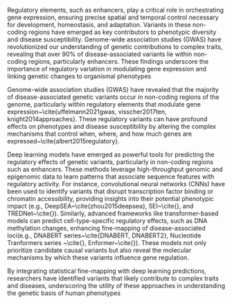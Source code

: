 Regulatory elements, such as enhancers, play a critical role in orchestrating gene expression, ensuring precise spatial and temporal control necessary for development, homeostasis, and adaptation. Variants in these non-coding regions have emerged as key contributors to phenotypic diversity and disease susceptibility. Genome-wide association studies (GWAS) have revolutionized our understanding of genetic contributions to complex traits, revealing that over 90% of disease-associated variants lie within non-coding regions, particularly enhancers. These findings underscore the importance of regulatory variation in modulating gene expression and linking genetic changes to organismal phenotypes

Genome-wide association studies (GWAS) have revealed that the majority of disease-associated genetic variants occur in non-coding regions of the genome, particularly within regulatory elements that modulate gene expression~\cite{uffelmann2021gwas, visscher2017ten, knight2014approaches}. These regulatory variants can have profound effects on phenotypes and disease susceptibility by altering the complex mechanisms that control when, where, and how much genes are expressed~\cite{albert2015regulatory}. 


Deep learning models have emerged as powerful tools for predicting the regulatory effects of genetic variants, particularly in non-coding regions such as enhancers. These methods leverage high-throughput genomic and epigenomic data to learn patterns that associate sequence features with regulatory activity. For instance, convolutional neural networks (CNNs) have been used to identify variants that disrupt transcription factor binding or chromatin accessibility, providing insights into their potential phenotypic impact (e.g., DeepSEA~\cite{zhou2015deepsea}, SEI~\cite{}, and TREDNet~\cite{}). Similarly, advanced frameworks like transformer-based models can predict cell-type-specific regulatory effects, such as DNA methylation changes, enhancing fine-mapping of disease-associated loci(e.g., DNABERT series~\cite{DNABERT, DNABERT2}, Nucleotide Tranformers series ~\cite{}, Enformer~\cite{}). These models not only prioritize candidate causal variants but also reveal the molecular mechanisms by which these variants influence gene regulation. 


By integrating statistical fine-mapping with deep learning predictions, researchers have identified variants that likely contribute to complex traits and diseases, underscoring the utility of these approaches in understanding the genetic basis of human phenotypes